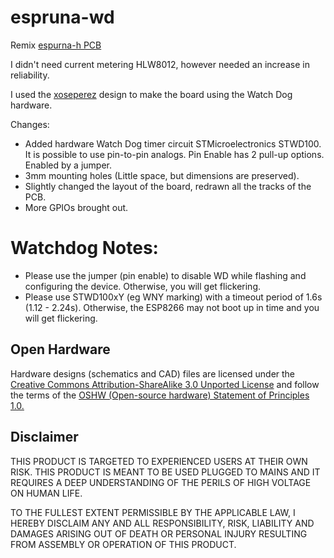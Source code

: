 # espruna-wd
Remix [espurna-h PCB](https://github.com/xoseperez/espurna-board)

I didn't need current metering HLW8012, however needed an increase in reliability.

I used the [xoseperez](https://github.com/xoseperez) design to make the board using the Watch Dog hardware.

Changes:
- Added hardware Watch Dog timer circuit STMicroelectronics STWD100. It is possible to use pin-to-pin analogs. Pin Enable has 2 pull-up options. Enabled by a jumper.
- 3mm mounting holes (Little space, but dimensions are preserved).
- Slightly changed the layout of the board, redrawn all the tracks of the PCB.
- More GPIOs brought out.

# Watchdog Notes:
- Please use the jumper (pin enable) to disable WD while flashing and configuring the device. Otherwise, you will get flickering.
- Please use STWD100xY (eg WNY marking) with a timeout period of 1.6s (1.12 - 2.24s). Otherwise, the ESP8266 may not boot up in time and you will get flickering.

## Open Hardware

Hardware designs (schematics and CAD) files are licensed under the [Creative Commons Attribution-ShareAlike 3.0 Unported License](http://creativecommons.org/licenses/by-sa/3.0/) and follow the terms of the [OSHW (Open-source hardware) Statement of Principles 1.0.](http://freedomdefined.org/OSHW)

## Disclaimer

THIS PRODUCT IS TARGETED TO EXPERIENCED USERS AT THEIR OWN RISK. THIS PRODUCT IS MEANT TO BE USED PLUGGED TO MAINS AND IT REQUIRES A DEEP UNDERSTANDING OF THE PERILS OF HIGH VOLTAGE ON HUMAN LIFE.

TO THE FULLEST EXTENT PERMISSIBLE BY THE APPLICABLE LAW, I HEREBY DISCLAIM ANY AND ALL RESPONSIBILITY, RISK, LIABILITY AND DAMAGES ARISING OUT OF DEATH OR PERSONAL INJURY RESULTING FROM ASSEMBLY OR OPERATION OF THIS PRODUCT.


